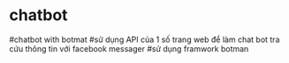 # chatbot
#chatbot with botmat
#sử dụng API của 1 số trang web để làm chat bot tra cứu thông tin với facebook messager
#sử dụng framwork botman
